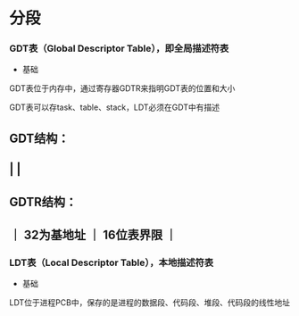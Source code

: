 # 分段


### GDT表（Global Descriptor Table），即全局描述符表

* 基础

GDT表位于内存中，通过寄存器GDTR来指明GDT表的位置和大小

GDT表可以存task、table、stack，LDT必须在GDT中有描述

GDT结构：
 --------------------------
|                          |
 --------------------------

GDTR结构：
 -----------------------
｜ 32为基地址 ｜ 16位表界限 ｜
 -----------------------


### LDT表（Local Descriptor Table），本地描述符表

* 基础

LDT位于进程PCB中，保存的是进程的数据段、代码段、堆段、代码段的线性地址

